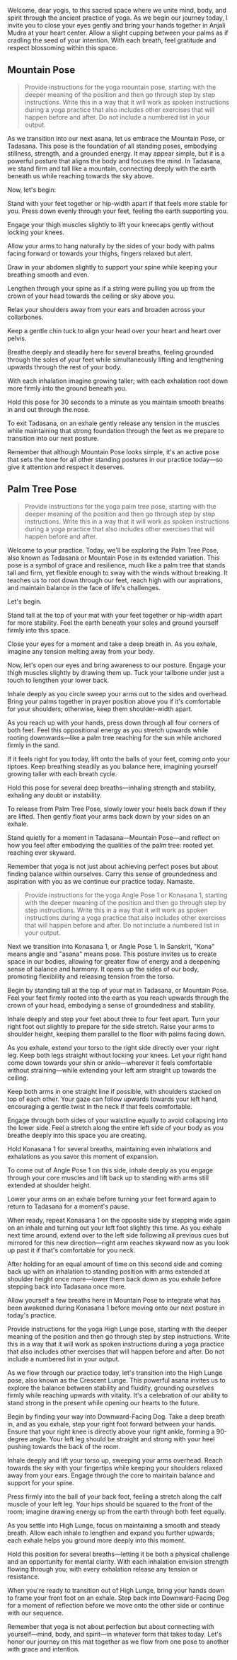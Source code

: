 

Welcome, dear yogis, to this sacred space where we unite mind, body, and spirit through the ancient practice of yoga. As we begin our journey today, I invite you to close your eyes gently and bring your hands together in Anjali Mudra at your heart center. Allow a slight cupping between your palms as if cradling the seed of your intention. With each breath, feel gratitude and respect blossoming within this space.

## Mountain Pose

>Provide instructions for the yoga mountain pose, starting with the deeper meaning of the position and then go through step by step instructions. Write this in a way that it will work as spoken instructions during a yoga practice that also includes other exercises that will happen before and after. Do not include a numbered list in your output.

As we transition into our next asana, let us embrace the Mountain Pose, or Tadasana. This pose is the foundation of all standing poses, embodying stillness, strength, and a grounded energy. It may appear simple, but it is a powerful posture that aligns the body and focuses the mind. In Tadasana, we stand firm and tall like a mountain, connecting deeply with the earth beneath us while reaching towards the sky above.

Now, let's begin:

Stand with your feet together or hip-width apart if that feels more stable for you. Press down evenly through your feet, feeling the earth supporting you.

Engage your thigh muscles slightly to lift your kneecaps gently without locking your knees.

Allow your arms to hang naturally by the sides of your body with palms facing forward or towards your thighs, fingers relaxed but alert.

Draw in your abdomen slightly to support your spine while keeping your breathing smooth and even.

Lengthen through your spine as if a string were pulling you up from the crown of your head towards the ceiling or sky above you.

Relax your shoulders away from your ears and broaden across your collarbones.

Keep a gentle chin tuck to align your head over your heart and heart over pelvis.

Breathe deeply and steadily here for several breaths, feeling grounded through the soles of your feet while simultaneously lifting and lengthening upwards through the rest of your body.

With each inhalation imagine growing taller; with each exhalation root down more firmly into the ground beneath you.

Hold this pose for 30 seconds to a minute as you maintain smooth breaths in and out through the nose.

To exit Tadasana, on an exhale gently release any tension in the muscles while maintaining that strong foundation through the feet as we prepare to transition into our next posture.

Remember that although Mountain Pose looks simple, it's an active pose that sets the tone for all other standing postures in our practice today—so give it attention and respect it deserves.

## Palm Tree Pose

>Provide instructions for the yoga palm tree pose, starting with the deeper meaning of the position and then go through step by step instructions. Write this in a way that it will work as spoken instructions during a yoga practice that also includes other exercises that will happen before and after.

Welcome to your practice. Today, we'll be exploring the Palm Tree Pose, also known as Tadasana or Mountain Pose in its extended variation. This pose is a symbol of grace and resilience, much like a palm tree that stands tall and firm, yet flexible enough to sway with the winds without breaking. It teaches us to root down through our feet, reach high with our aspirations, and maintain balance in the face of life's challenges.

Let's begin.

Stand tall at the top of your mat with your feet together or hip-width apart for more stability. Feel the earth beneath your soles and ground yourself firmly into this space.

Close your eyes for a moment and take a deep breath in. As you exhale, imagine any tension melting away from your body.

Now, let's open our eyes and bring awareness to our posture. Engage your thigh muscles slightly by drawing them up. Tuck your tailbone under just a touch to lengthen your lower back.

Inhale deeply as you circle sweep your arms out to the sides and overhead. Bring your palms together in prayer position above you if it's comfortable for your shoulders; otherwise, keep them shoulder-width apart.

As you reach up with your hands, press down through all four corners of both feet. Feel this oppositional energy as you stretch upwards while rooting downwards—like a palm tree reaching for the sun while anchored firmly in the sand.

If it feels right for you today, lift onto the balls of your feet, coming onto your tiptoes. Keep breathing steadily as you balance here, imagining yourself growing taller with each breath cycle.

Hold this pose for several deep breaths—inhaling strength and stability, exhaling any doubt or instability.

To release from Palm Tree Pose, slowly lower your heels back down if they are lifted. Then gently float your arms back down by your sides on an exhale.

Stand quietly for a moment in Tadasana—Mountain Pose—and reflect on how you feel after embodying the qualities of the palm tree: rooted yet reaching ever skyward.

Remember that yoga is not just about achieving perfect poses but about finding balance within ourselves. Carry this sense of groundedness and aspiration with you as we continue our practice today. Namaste.


> Provide instructions for the yoga Angle Pose 1 or Konasana 1, starting with the deeper meaning of the position and then go through step by step instructions. Write this in a way that it will work as spoken instructions during a yoga practice that also includes other exercises that will happen before and after. Do not include a numbered list in your output.

Next we transition into Konasana 1, or Angle Pose 1. In Sanskrit, "Kona" means angle and "asana" means pose. This posture invites us to create space in our bodies, allowing for greater flow of energy and a deepening sense of balance and harmony. It opens up the sides of our body, promoting flexibility and releasing tension from the torso.

Begin by standing tall at the top of your mat in Tadasana, or Mountain Pose. Feel your feet firmly rooted into the earth as you reach upwards through the crown of your head, embodying a sense of groundedness and stability.

Inhale deeply and step your feet about three to four feet apart. Turn your right foot out slightly to prepare for the side stretch. Raise your arms to shoulder height, keeping them parallel to the floor with palms facing down.

As you exhale, extend your torso to the right side directly over your right leg. Keep both legs straight without locking your knees. Let your right hand come down towards your shin or ankle—wherever it feels comfortable without straining—while extending your left arm straight up towards the ceiling.

Keep both arms in one straight line if possible, with shoulders stacked on top of each other. Your gaze can follow upwards towards your left hand, encouraging a gentle twist in the neck if that feels comfortable.

Engage through both sides of your waistline equally to avoid collapsing into the lower side. Feel a stretch along the entire left side of your body as you breathe deeply into this space you are creating.

Hold Konasana 1 for several breaths, maintaining even inhalations and exhalations as you savor this moment of expansion.

To come out of Angle Pose 1 on this side, inhale deeply as you engage through your core muscles and lift back up to standing with arms still extended at shoulder height.

Lower your arms on an exhale before turning your feet forward again to return to Tadasana for a moment's pause.

When ready, repeat Konasana 1 on the opposite side by stepping wide again on an inhale and turning out your left foot slightly this time. As you exhale next time around, extend over to the left side following all previous cues but mirrored for this new direction—right arm reaches skyward now as you look up past it if that's comfortable for you neck.

After holding for an equal amount of time on this second side and coming back up with an inhalation to standing position with arms extended at shoulder height once more—lower them back down as you exhale before stepping back into Tadasana once more.

Allow yourself a few breaths here in Mountain Pose to integrate what has been awakened during Konasana 1 before moving onto our next posture in today's practice.

Provide instructions for the yoga High Lunge pose, starting with the deeper meaning of the position and then go through step by step instructions. Write this in a way that it will work as spoken instructions during a yoga practice that also includes other exercises that will happen before and after. Do not include a numbered list in your output.

As we flow through our practice today, let's transition into the High Lunge pose, also known as the Crescent Lunge. This powerful asana invites us to explore the balance between stability and fluidity, grounding ourselves firmly while reaching upwards with vitality. It's a celebration of our ability to stand strong in the present while opening our hearts to the future.

Begin by finding your way into Downward-Facing Dog. Take a deep breath in, and as you exhale, step your right foot forward between your hands. Ensure that your right knee is directly above your right ankle, forming a 90-degree angle. Your left leg should be straight and strong with your heel pushing towards the back of the room.

Inhale deeply and lift your torso up, sweeping your arms overhead. Reach towards the sky with your fingertips while keeping your shoulders relaxed away from your ears. Engage through the core to maintain balance and support for your spine.

Press firmly into the ball of your back foot, feeling a stretch along the calf muscle of your left leg. Your hips should be squared to the front of the room; imagine drawing energy up from the earth through both feet equally.

As you settle into High Lunge, focus on maintaining a smooth and steady breath. Allow each inhale to lengthen and expand you further upwards; each exhale helps you ground more deeply into this moment.

Hold this position for several breaths—letting it be both a physical challenge and an opportunity for mental clarity. With each inhalation envision strength flowing through you; with every exhalation release any tension or resistance.

When you're ready to transition out of High Lunge, bring your hands down to frame your front foot on an exhale. Step back into Downward-Facing Dog for a moment of reflection before we move onto the other side or continue with our sequence.

Remember that yoga is not about perfection but about connecting with yourself—mind, body, and spirit—in whatever form that takes today. Let's honor our journey on this mat together as we flow from one pose to another with grace and intention.
